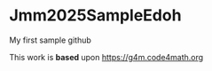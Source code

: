 # Jmm2025SampleEdoh
My first sample github

This work is **based** upon <https://g4m.code4math.org>
